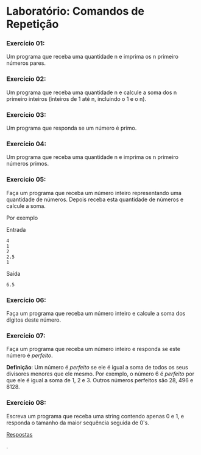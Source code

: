 # Laboratório: Comandos de Repetição





### Exercício 01:

Um programa que receba uma quantidade n e imprima os n primeiro números pares.

### Exercício 02:

Um programa que receba uma quantidade n e calcule a soma dos n primeiro inteiros (inteiros de 1 até n, incluindo o 1 e o n).

### Exercício 03:

Um programa que responda se um número é primo.

### Exercício 04:

Um programa que receba uma quantidade n e imprima os n primeiro números primos.

### Exercício 05:

Faça um programa que receba um número inteiro representando uma quantidade de números. Depois receba esta quantidade de números e calcule a soma.

Por exemplo

Entrada
```
4
1
2
2.5
1
```
Saída
```
6.5
```





### Exercício 06:

Faça um programa que receba um número inteiro e calcule a soma dos dígitos deste número.




### Exercício 07:

Faça um programa que receba um número inteiro e responda se este número é *perfeito*.

**Definição**: Um número é *perfeito* se ele é igual a soma de todos os seus divisores menores que ele mesmo. Por exemplo, o número 6 é *perfeito* por que ele é igual a soma de 1, 2 e 3. Outros números perfeitos são 28, 496 e 8128.




### Exercício 08:

Escreva um programa que receba uma string contendo apenas 0 e 1, e responda o tamanho da maior sequência seguida de 0's.



[Respostas](https://github.com/viniciusdenovaes/Unip222IPE/tree/master/lab04)







.

